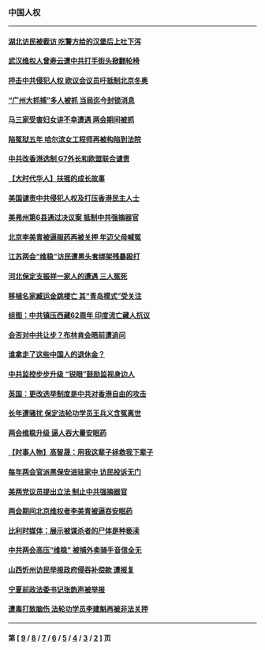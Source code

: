 ### 中国人权
---
#### [湖北访民被截访 吃警方给的汉堡后上吐下泻](../../pages/ncid278/n12806464.md) 
#### [武汉维权人曾寿云遭中共打手街头掀翻轮椅](../../pages/ncid278/n12809291.md) 
#### [抨击中共侵犯人权 欧议会议员吁抵制北京冬奥](../../pages/ncid278/n12809185.md) 
#### [“广州大抓捕”多人被抓 当局迄今封锁消息](../../pages/ncid278/n12806924.md) 
#### [马三家受害妇女讲不幸遭遇 两会期间被抓](../../pages/ncid278/n12808335.md) 
#### [陷冤狱五年 哈尔滨女工程师再被构陷到法院](../../pages/ncid278/n12804529.md) 
#### [中共改香港选制 G7外长和欧盟联合谴责](../../pages/ncid278/n12808152.md) 
#### [【大时代华人】扶摇的成长故事](../../pages/ncid278/n12559424.md) 
#### [美国谴责中共侵犯人权及打压香港民主人士](../../pages/ncid278/n12807641.md) 
#### [美弗州第6县通过决议案 抵制中共强摘器官](../../pages/ncid278/n12805218.md) 
#### [北京李美青被逼服药再被关押 年迈父母喊冤](../../pages/ncid278/n12805869.md) 
#### [江苏两会“维稳”访民遭黑头套绑架残暴殴打](../../pages/ncid278/n12805640.md) 
#### [河北保定支振祥一家人的遭遇 三人冤死](../../pages/ncid278/n12805153.md) 
#### [移植名家臧运金跳楼亡 其“青岛模式”受关注](../../pages/ncid278/n12803746.md) 
#### [组图：中共镇压西藏62周年 印度流亡藏人抗议](../../pages/ncid278/n12803883.md) 
#### [会否对中共让步？布林肯会晤前遭追问](../../pages/ncid278/n12803484.md) 
#### [谁拿走了这些中国人的退休金？](../../pages/ncid278/n12802745.md) 
#### [中共监控步步升级 “锐眼”鼓励监视身边人](../../pages/ncid278/n12802990.md) 
#### [英国：更改选举制度是中共对香港自由的攻击](../../pages/ncid278/n12802565.md) 
#### [长年遭骚扰 保定法轮功学员王兵义含冤离世](../../pages/ncid278/n12802003.md) 
#### [两会维稳升级 逼人吞大量安眠药](../../pages/ncid278/n12802057.md) 
#### [【时事人物】高智晟：用我这辈子拯救我下辈子](../../pages/ncid278/n12801417.md) 
#### [每年两会官派黑保安进驻家中 访民投诉无门](../../pages/ncid278/n12800940.md) 
#### [美两党议员提出立法 制止中共强摘器官](../../pages/ncid278/n12801600.md) 
#### [两会期间北京维权者李美青被逼吞安眠药](../../pages/ncid278/n12801570.md) 
#### [比利时媒体：展示被谋杀者的尸体是种亵渎](../../pages/ncid278/n12800642.md) 
#### [中共两会高压“维稳” 被捕外卖骑手音信全无](../../pages/ncid278/n12800593.md) 
#### [山西忻州访民举报政府侵吞补偿款 遭报复](../../pages/ncid278/n12800530.md) 
#### [宁夏前政法委书记张韵声被举报](../../pages/ncid278/n12799981.md) 
#### [遭毒打致脑伤 法轮功学员李建魁再被非法关押](../../pages/ncid278/n12799369.md) 

---
#### 第 [ [9](./9.md) / [8](./8.md) / [7](./7.md) / [6](./6.md) / [5](./5.md) / [4](./4.md) / [3](./3.md) / [2](./2.md) ] 页
